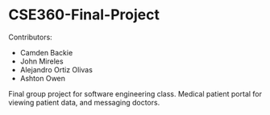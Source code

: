 # CSE360-Final-Project

Contributors:
- Camden Backie
- John Mireles
- Alejandro Ortiz Olivas
- Ashton Owen


Final group project for software engineering class. Medical patient portal for viewing patient data, and messaging doctors.
